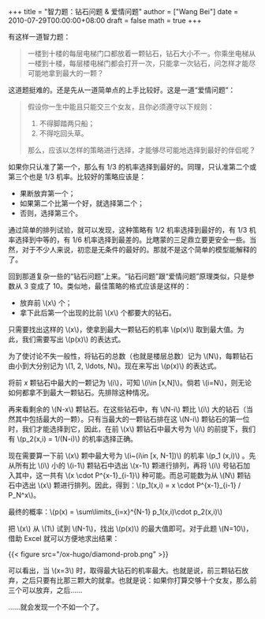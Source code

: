 +++
title = "智力题：钻石问题 & 爱情问题"
author = ["Wang Bei"]
date = 2010-07-29T00:00:00+08:00
draft = false
math = true
+++

有这样一道智力题：

> 一楼到十楼的每层电梯门口都放着一颗钻石，钻石大小不一。你乘坐电梯从一楼到十楼，每层楼电梯门都会打开一次，只能拿一次钻石，问怎样才能尽可能地拿到最大的一颗？

这道题挺难的。还是先从一道简单点的上手比较好。这是一道“爱情问题”：

> 假设你一生中能且只能交三个女友，且你必须遵守以下规则：
>
> 1.  不得脚踏两只船；
> 2.  不得吃回头草。
>
> 那么，应该以怎样的策略进行选择，才能够尽可能地选择到最好的伴侣呢？

如果你只认准了第一个，那么有 1/3 的机率选择到最好的。同理，只认准第二个或第三个也是 1/3 机率。比较好的策略应该是：

-   果断放弃第一个；
-   如果第二个比第一个好，就选择第二个；
-   否则，选择第三个。

通过简单的排列试验，就可以发现，这种策略有 1/2 机率选择到最好的，有 1/3 机率选择到中等的，有 1/6 机率选择到最差的。比瞎蒙的三足鼎立要更安全一些。当然，对于不少人来说，初恋是无条件的最好的。那就不是这个简单的模型能解释的了。

回到那道复杂一些的“钻石问题”上来。“钻石问题”跟“爱情问题”原理类似，只是参数从 3 变成了 10。类似地，最佳策略的格式应该是这样的：

-   放弃前 \\(x\\) 个；
-   拿下此后第一个出现的比前 \\(x\\) 个都要大的钻石。

只需要找出这样的 \\(x\\)，使拿到最大一颗钻石的机率 \\(p(x)\\) 取到最大值。为此，我们需要写出 \\(p(x)\\) 的表达式。

为了使讨论不失一般性，将钻石的总数（也就是楼层总数）记为 \\(N\\)，每颗钻石由小到大分别记为 \\(1, 2, \ldots, N\\)。现在来写出 \\(p(x)\\) 的表达式。

将前 $x$ 颗钻石中最大的一颗记为 \\(i\\)，可知 \\(i\in [x,N]\\)。倘若 \\(i=N\\)，则无论如何都拿不到最大一颗钻石。先排除这种情况。

再来看剩余的 \\(N-x\\) 颗钻石。在这些钻石中，有 \\(N-i\\) 颗比 \\(i\\) 大的钻石（当然其中包括最大的一颗）。只有当最大的一颗钻石排在这 \\(N-i\\) 颗钻石的第一位时，我们才能选择到它，因此，在前 \\(x\\) 颗钻石中最大号为 \\(i\\) 的前提下，我们有 \\(p\_2(x,i) = 1/(N-i)\\) 的机率选择正确。

现在需要算一下前 \\(x\\) 颗中最大号为 \\(i~(i\in [x, N-1])\\) 的机率 \\(p\_1 (x,i)\\) 。先从所有比 \\(i\\) 小的 \\(i-1\\) 颗钻石中选出 \\(x-1\\) 颗进行排列，再将 \\(i\\) 号钻石加入其中，这一共有 \\(x \cdot P^{x-1}\_{i-1}\\) 种可能。而总可能数为从 \\(N\\) 颗钻石中选出 \\(x\\) 颗进行排列。因此，得到：\\(p\_1(x,i) = x \cdot P^{x-1}\_{i-1} / P\_N^x\\)。

最终的概率：\\(p(x) = \sum\limits\_{i=x}^{N-1} p\_1(x,i)\cdot p\_2(x,i)\\)

把 \\(x\\) 从 \\(1\\) 试到 \\(N-1\\)，找出 \\(p(x)\\) 的最大值即可。对于此题 \\(N=10\\)，借助 Excel 就可以方便地求出结果：

{{< figure src="/ox-hugo/diamond-prob.png" >}}

可以看出，当 \\(x=3\\) 时，取得最大钻石的机率最大。也就是说，前三颗钻石放弃，之后只要有比那三颗大的就拿。也就是说：如果你打算交够十个女友，那么前三个可以放弃，之后……

……就会发现一个不如一个了。
